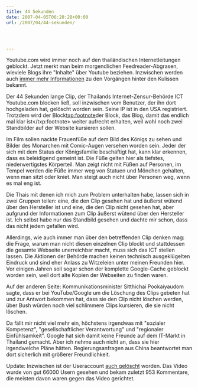 ```yaml
---
title: 44 Sekunden
date: 2007-04-05T06:20:28+00:00
url: /2007/04/44-sekunden/




---
```

Youtube.com wird immer noch auf den thailändischen Internetleitungen geblockt. Jetzt merkt man beim morgendlichen Feedreader-Abgrasen, wieviele Blogs ihre "Inhalte" über Youtube beziehen. Inzwischen werden auch [immer mehr Informationen][1] zu den Vorgängen hinter den Kulissen bekannt.

Der 44 Sekunden lange Clip, der Thailands Internet-Zensur-Behörde <span class="caps">ICT</span> Youtube.com blocken ließ, soll inzwischen vom Benutzer, der ihn dort hochgeladen hat, gelöscht worden sein. Seine IP ist in den <span class="caps">USA</span> registriert. Trotzdem wird der Block<txp:footnote>der Block, das Blog, damit das endlich mal klar ist</txp:footnote> weiter aufrecht erhalten, weil wohl noch zwei Standbilder auf der Website kursieren sollen.

Im Film sollen nackte Frauenfüße auf dem Bild des Königs zu sehen und Bilder des Monarchen mit Comic-Augen versehen worden sein. Jeder der sich mit dem Status der Königsfamilie beschäftigt hat, kann klar erkennen, dass es beleidigend gemeint ist. Die Füße gelten hier als tiefstes, niederwertigstes Körperteil. Man zeigt nicht mit Füßen auf Personen, im Tempel werden die Füße immer weg von Statuen und Mönchen gehalten, wenn man sitzt oder kniet. Man steigt auch nicht über Personen weg, wenn es mal eng ist.

Die Thais mit denen ich mich zum Problem unterhalten habe, lassen sich in zwei Gruppen teilen: eine, die den Clip gesehen hat und äußerst wütend über den Hersteller ist und eine, die den Clip nicht gesehen hat, aber aufgrund der Informationen zum Clip äußerst wütend über den Hersteller ist. Ich selbst habe nur das Standbild gesehen und dachte mir schon, dass das nicht jedem gefallen wird.

Allerdings, wie auch immer man über den betreffenden Clip denken mag: die Frage, warum man nicht diesen einzelnen Clip blockt und stattdessen die gesamte Webseite unerreichbar macht, muss sich das <span class="caps">ICT</span> stellen lassen. Die Aktionen der Behörde machen keinen technisch ausgeklügelten Eindruck und sind eher Anlass zu Witzeleien unter meinen Freunden hier. Vor einigen Jahren soll sogar schon der komplette Google-Cache geblockt worden sein, weil dort alte Kopien der Webseiten zu finden waren.

Auf der anderen Seite: Kommunikationsminister Sitthichai Pookaiyaudom sagte, dass er bei YouTube/Google um die Löschung des Clips gebeten hat und zur Antwort bekommen hat, dass sie den Clip nicht löschen werden, über Bush würden noch viel schlimmere Clips kursieren, die sie nicht löschen.

Da fällt mir nicht viel mehr ein, höchstens irgendwas mit "sozialer Kompetenz", "gesellschaftlicher Verantwortung" und "regionaler Einfühlsamkeit". Google hat sich damit keine Freunde auf dem IT-Markt in Thailand gemacht. Aber ich nehme auch nicht an, dass sie hier irgendwelche Pläne hätten. Regierungsanfragen aus China beantwortet man dort sicherlich mit größerer Freundlichkeit.

Update: Inzwischen ist der Useraccount [auch gelöscht][2] worden. Das Video wurde von gut 66000 Usern gesehen und bekam zuletzt 953 Kommentare, die meisten davon waren gegen das Video gerichtet.

 [1]: http://edition.cnn.com/2007/WORLD/asiapcf/04/05/thailand.youtube.reut/index.html?eref=edition_asia
 [2]: http://www.bangkokpost.com/breaking_news/breakingnews.php?id=117895
